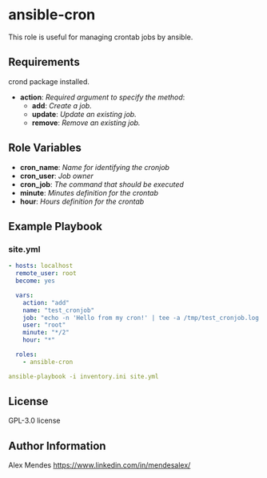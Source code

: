 ansible-cron
=========

This role is useful for managing crontab jobs by ansible.

Requirements
------------

crond package installed.

- **action**: *Required argument to specify the method*:
  - **add**: *Create a job.*
  - **update**: *Update an existing job.*
  - **remove**: *Remove an existing job.*

Role Variables
--------------

- **cron_name**: *Name for identifying the cronjob*
- **cron_user**: *Job owner*
- **cron_job**: *The command that should be executed*
- **minute**: *Minutes definition for the crontab*
- **hour**: *Hours definition for the crontab*

Example Playbook
----------------

### site.yml

```yaml
- hosts: localhost
  remote_user: root
  become: yes

  vars:
    action: "add"
    name: "test_cronjob"
    job: "echo -n 'Hello from my cron!' | tee -a /tmp/test_cronjob.log > /dev/null 2>&1"
    user: "root"
    minute: "*/2"
    hour: "*"

  roles:
    - ansible-cron
```

```yaml
ansible-playbook -i inventory.ini site.yml
```

License
-------

 GPL-3.0 license

Author Information
------------------

Alex Mendes
https://www.linkedin.com/in/mendesalex/
